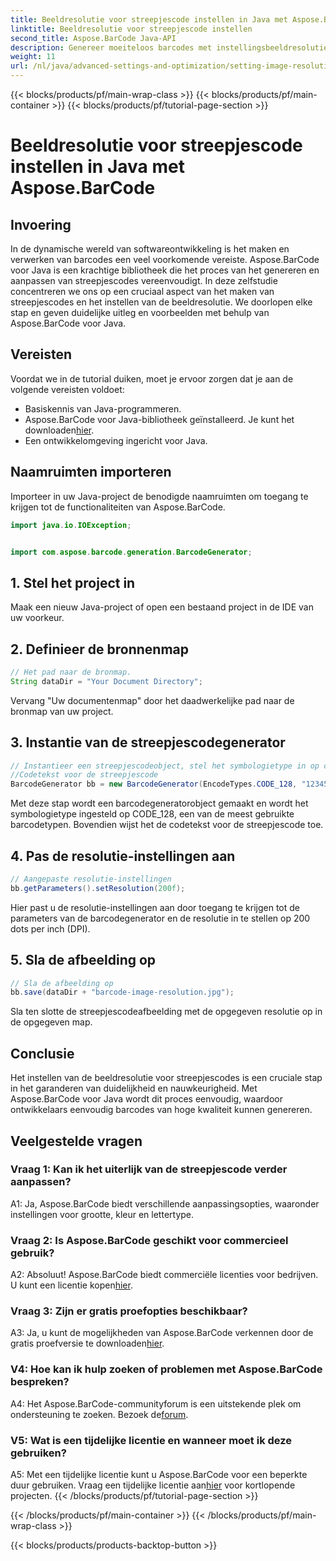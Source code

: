 ```yaml
---
title: Beeldresolutie voor streepjescode instellen in Java met Aspose.BarCode
linktitle: Beeldresolutie voor streepjescode instellen
second_title: Aspose.BarCode Java-API
description: Genereer moeiteloos barcodes met instellingsbeeldresolutie in Java met Aspose.BarCode. Pas instellingen aan voor duidelijkheid en precisie.
weight: 11
url: /nl/java/advanced-settings-and-optimization/setting-image-resolution-barcode/
---
```


{{< blocks/products/pf/main-wrap-class >}}
{{< blocks/products/pf/main-container >}}
{{< blocks/products/pf/tutorial-page-section >}}

# Beeldresolutie voor streepjescode instellen in Java met Aspose.BarCode

## Invoering

In de dynamische wereld van softwareontwikkeling is het maken en verwerken van barcodes een veel voorkomende vereiste. Aspose.BarCode voor Java is een krachtige bibliotheek die het proces van het genereren en aanpassen van streepjescodes vereenvoudigt. In deze zelfstudie concentreren we ons op een cruciaal aspect van het maken van streepjescodes en het instellen van de beeldresolutie. We doorlopen elke stap en geven duidelijke uitleg en voorbeelden met behulp van Aspose.BarCode voor Java.

## Vereisten

Voordat we in de tutorial duiken, moet je ervoor zorgen dat je aan de volgende vereisten voldoet:

- Basiskennis van Java-programmeren.
-  Aspose.BarCode voor Java-bibliotheek geïnstalleerd. Je kunt het downloaden[hier](https://releases.aspose.com/barcode/java/).
- Een ontwikkelomgeving ingericht voor Java.

## Naamruimten importeren

Importeer in uw Java-project de benodigde naamruimten om toegang te krijgen tot de functionaliteiten van Aspose.BarCode.

```java
import java.io.IOException;


import com.aspose.barcode.generation.BarcodeGenerator;
```

## 1. Stel het project in

Maak een nieuw Java-project of open een bestaand project in de IDE van uw voorkeur.

## 2. Definieer de bronnenmap

```java
// Het pad naar de bronmap.
String dataDir = "Your Document Directory";
```

Vervang "Uw documentenmap" door het daadwerkelijke pad naar de bronmap van uw project.

## 3. Instantie van de streepjescodegenerator

```java
// Instantieer een streepjescodeobject, stel het symbologietype in op code128 en stel de in
//Codetekst voor de streepjescode
BarcodeGenerator bb = new BarcodeGenerator(EncodeTypes.CODE_128, "1234567");
```

Met deze stap wordt een barcodegeneratorobject gemaakt en wordt het symbologietype ingesteld op CODE_128, een van de meest gebruikte barcodetypen. Bovendien wijst het de codetekst voor de streepjescode toe.

## 4. Pas de resolutie-instellingen aan

```java
// Aangepaste resolutie-instellingen
bb.getParameters().setResolution(200f);
```

Hier past u de resolutie-instellingen aan door toegang te krijgen tot de parameters van de barcodegenerator en de resolutie in te stellen op 200 dots per inch (DPI).

## 5. Sla de afbeelding op

```java
// Sla de afbeelding op
bb.save(dataDir + "barcode-image-resolution.jpg");
```

Sla ten slotte de streepjescodeafbeelding met de opgegeven resolutie op in de opgegeven map.

## Conclusie

Het instellen van de beeldresolutie voor streepjescodes is een cruciale stap in het garanderen van duidelijkheid en nauwkeurigheid. Met Aspose.BarCode voor Java wordt dit proces eenvoudig, waardoor ontwikkelaars eenvoudig barcodes van hoge kwaliteit kunnen genereren.

## Veelgestelde vragen

### Vraag 1: Kan ik het uiterlijk van de streepjescode verder aanpassen?

A1: Ja, Aspose.BarCode biedt verschillende aanpassingsopties, waaronder instellingen voor grootte, kleur en lettertype.

### Vraag 2: Is Aspose.BarCode geschikt voor commercieel gebruik?

 A2: Absoluut! Aspose.BarCode biedt commerciële licenties voor bedrijven. U kunt een licentie kopen[hier](https://purchase.aspose.com/buy).

### Vraag 3: Zijn er gratis proefopties beschikbaar?

 A3: Ja, u kunt de mogelijkheden van Aspose.BarCode verkennen door de gratis proefversie te downloaden[hier](https://releases.aspose.com/).

### V4: Hoe kan ik hulp zoeken of problemen met Aspose.BarCode bespreken?

 A4: Het Aspose.BarCode-communityforum is een uitstekende plek om ondersteuning te zoeken. Bezoek de[forum](https://forum.aspose.com/c/barcode/13).

### V5: Wat is een tijdelijke licentie en wanneer moet ik deze gebruiken?

 A5: Met een tijdelijke licentie kunt u Aspose.BarCode voor een beperkte duur gebruiken. Vraag een tijdelijke licentie aan[hier](https://purchase.aspose.com/temporary-license/) voor kortlopende projecten.
{{< /blocks/products/pf/tutorial-page-section >}}

{{< /blocks/products/pf/main-container >}}
{{< /blocks/products/pf/main-wrap-class >}}

{{< blocks/products/products-backtop-button >}}
